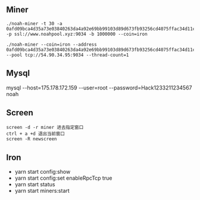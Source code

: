 ## Miner
```
./noah-miner -t 30 -a 0afd09bca4d35a73e03840263da4a92e69bb99103d89d673fb93256cd4075ffac34d11c6a1872947c9138a -p ssl://www.noahpool.xyz:9034 -b 1000000 --coin=iron

./noah-miner --coin=iron --address 0afd09bca4d35a73e03840263da4a92e69bb99103d89d673fb93256cd4075ffac34d11c6a1872947c9138a --pool tcp://54.90.34.95:9034 --thread-count=1

```

## Mysql
mysql --host=175.178.172.159 --user=root --password=Hack1233211234567 noah

## Screen
```
screen -d -r miner 进去指定窗口
ctrl + a +d 退出当前窗口
screen -R newscreen
```

## Iron
- yarn start config:show
- yarn start config:set enableRpcTcp true
- yarn start status 
- yarn start miners:start